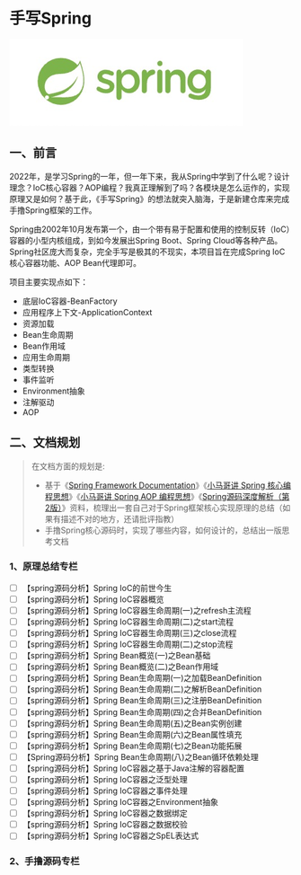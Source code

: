 # 手写Spring

![spring-bg](01-assets/spring-bg.jpg)

## 一、前言

2022年，是学习Spring的一年，但一年下来，我从Spring中学到了什么呢？设计理念？IoC核心容器？AOP编程？我真正理解到了吗？各模块是怎么运作的，实现原理又是如何？基于此，《手写Spring》的想法就突入脑海，于是新建仓库来完成手撸Spring框架的工作。

Spring由2002年10月发布第一个，由一个带有易于配置和使用的控制反转（IoC）容器的小型内核组成，到如今发展出Spring Boot、Spring Cloud等各种产品。Spring社区庞大而复杂，完全手写是极其的不现实，本项目旨在完成Spring IoC核心容器功能、AOP Bean代理即可。

项目主要实现点如下：
- 底层IoC容器-BeanFactory
- 应用程序上下文-ApplicationContext
- 资源加载
- Bean生命周期
- Bean作用域
- 应用生命周期
- 类型转换
- 事件监听
- Environment抽象
- 注解驱动
- AOP

## 二、文档规划

> 在文档方面的规划是:
>
> - 基于《[Spring Framework Documentation](https://docs.spring.io/spring-framework/docs/5.2.19.RELEASE/spring-framework-reference/index.html)》《[小马哥讲 Spring 核心编程思想](https://time.geekbang.org/course/intro/100042601?tab=catalog)》《[小马哥讲 Spring AOP 编程思想](https://time.geekbang.org/course/intro/100066301?tab=catalog)》《[Spring源码深度解析（第2版）](https://book.douban.com/subject/30452948/)》资料，梳理出一套自己对于Spring框架核心实现原理的总结（如果有描述不对的地方，还请批评指教）
> - 手撸Spring核心源码时，实现了哪些内容，如何设计的，总结出一版思考文档

### 1、原理总结专栏

- [ ] 【spring源码分析】Spring IoC的前世今生
- [ ] 【spring源码分析】Spring IoC容器概览
- [ ] 【spring源码分析】Spring IoC容器生命周期(一)之refresh主流程
- [ ] 【spring源码分析】Spring IoC容器生命周期(二)之start流程
- [ ] 【spring源码分析】Spring IoC容器生命周期(三)之close流程
- [ ] 【spring源码分析】Spring IoC容器生命周期(二)之stop流程
- [ ] 【spring源码分析】Spring Bean概览(一)之Bean基础
- [ ] 【spring源码分析】Spring Bean概览(二)之Bean作用域
- [ ] 【spring源码分析】Spring Bean生命周期(一)之加载BeanDefinition
- [ ] 【spring源码分析】Spring Bean生命周期(二)之解析BeanDefinition
- [ ] 【spring源码分析】Spring Bean生命周期(三)之注册BeanDefinition
- [ ] 【spring源码分析】Spring Bean生命周期(四)之合并BeanDefinition
- [ ] 【spring源码分析】Spring Bean生命周期(五)之Bean实例创建
- [ ] 【spring源码分析】Spring Bean生命周期(六)之Bean属性填充
- [ ] 【spring源码分析】Spring Bean生命周期(七)之Bean功能拓展
- [ ] 【Spring源码分析】Spring Bean生命周期(八)之Bean循环依赖处理
- [ ] 【spring源码分析】Spring IoC容器之基于Java注解的容器配置
- [ ] 【spring源码分析】Spring IoC容器之泛型处理
- [ ] 【spring源码分析】Spring IoC容器之事件处理
- [ ] 【spring源码分析】Spring IoC容器之Environment抽象
- [ ] 【spring源码分析】Spring IoC容器之数据绑定
- [ ] 【spring源码分析】Spring IoC容器之数据校验
- [ ] 【spring源码分析】Spring IoC容器之SpEL表达式

### 2、手撸源码专栏

